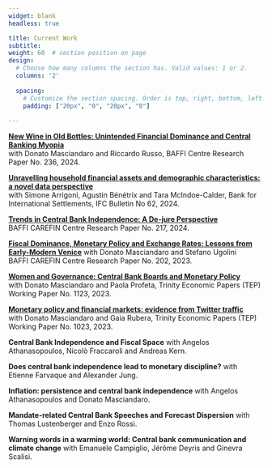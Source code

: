 ```yaml
---
widget: blank
headless: true

title: Current Work
subtitle:
weight: 60  # section position on page
design:
  # Choose how many columns the section has. Valid values: 1 or 2.
  columns: '2'
  
  spacing:
    # Customize the section spacing. Order is top, right, bottom, left.
    padding: ["20px", "0", "20px", "0"]  
  
---
```


**[New Wine in Old Bottles: Unintended Financial Dominance and Central Banking Myopia](https://papers.ssrn.com/sol3/papers.cfm?abstract_id=5053363)**  
with Donato Masciandaro and Riccardo Russo, BAFFI Centre Research Paper No. 236, 2024.

**[Unravelling household financial assets and demographic characteristics: a novel data perspective](publication/_hfcs_shs)**  
with Simone Arrigoni, Agustin Bénétrix and Tara McIndoe-Calder, Bank for International Settlements, IFC Bulletin No 62, 2024.

**[Trends in Central Bank Independence: A De-jure Perspective](publication/_cbi_trends)**  
BAFFI CAREFIN Centre Research Paper No. 217, 2024.

**[Fiscal Dominance, Monetary Policy and Exchange Rates: Lessons from Early-Modern Venice](publication/_venice)**
with Donato Masciandaro and Stefano Ugolini  
BAFFI CAREFIN Centre Research Paper No. 202, 2023.

**[Women and Governance: Central Bank Boards and Monetary Policy](publication/_aler)**  
with Donato Masciandaro and Paola Profeta, Trinity Economic Papers (TEP) Working Paper No. 1123, 2023.

**[Monetary policy and financial markets: evidence from Twitter traffic](publication/_twitter_monpol)**  
with Donato Masciandaro and Gaia Rubera, Trinity Economic Papers (TEP) Working Paper No. 1023, 2023.

**Central Bank Independence and Fiscal Space**
with Angelos Athanasopoulos, Nicolò Fraccaroli and Andreas Kern.

**Does central bank independence lead to monetary discipline?** with Etienne Farvaque and Alexander Jung.

**Inflation: persistence and central bank independence**
with Angelos Athanasopoulos and Donato Masciandaro.

**Mandate-related Central Bank Speeches and Forecast Dispersion**
with Thomas Lustenberger and Enzo Rossi.

**Warning words in a warming world: Central bank communication and climate change**
with Emanuele Campiglio, Jérôme Deyris and Ginevra Scalisi.
